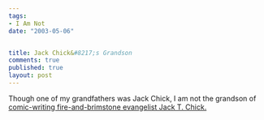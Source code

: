 ```yaml
--- 
tags:
- I Am Not
date: "2003-05-06"


title: Jack Chick&#8217;s Grandson
comments: true
published: true
layout: post
---
```


<p> Though one of my grandfathers was Jack Chick, I am not the grandson of <a href="http://www.chick.com/catalog/bibleseries.asp">comic-writing fire-and-brimstone evangelist Jack T. Chick.</a>
</p>
